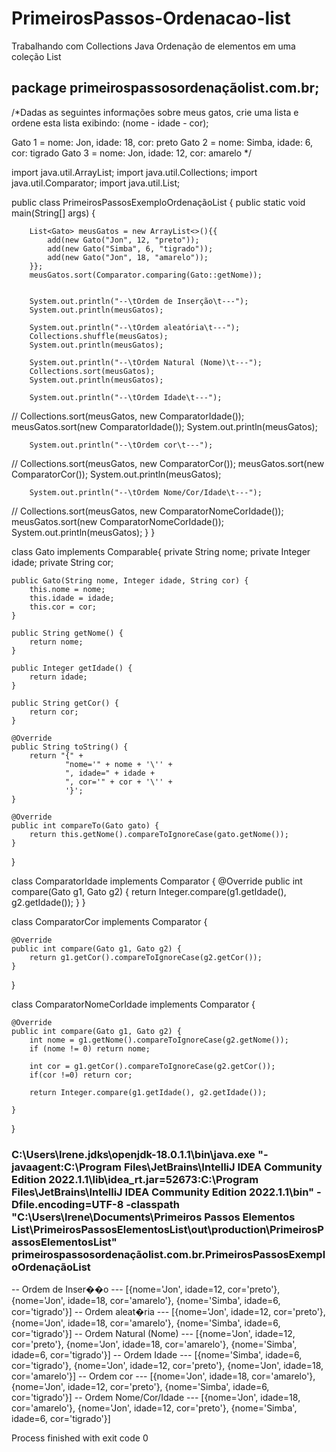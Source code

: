 # PrimeirosPassos-Ordenacao-list
Trabalhando com Collections Java Ordenação de elementos em uma coleção List
##  package primeirospassosordenaçãolist.com.br;

/*Dadas as seguintes informações sobre meus gatos, crie uma lista
e ordene esta lista exibindo:
(nome - idade - cor);

 Gato 1 = nome: Jon, idade: 18, cor: preto
Gato 2 = nome: Simba, idade: 6, cor: tigrado
Gato 3 = nome: Jon, idade: 12, cor: amarelo
 */

import java.util.ArrayList;
import java.util.Collections;
import java.util.Comparator;
import java.util.List;

public class PrimeirosPassosExemploOrdenaçãoList {
    public static void main(String[] args) {






        List<Gato> meusGatos = new ArrayList<>(){{
            add(new Gato("Jon", 12, "preto"));
            add(new Gato("Simba", 6, "tigrado"));
            add(new Gato("Jon", 18, "amarelo"));
        }};
        meusGatos.sort(Comparator.comparing(Gato::getNome));


        System.out.println("--\tOrdem de Inserção\t---");
        System.out.println(meusGatos);

        System.out.println("--\tOrdem aleatória\t---");
        Collections.shuffle(meusGatos);
        System.out.println(meusGatos);

        System.out.println("--\tOrdem Natural (Nome)\t---");
        Collections.sort(meusGatos);
        System.out.println(meusGatos);

        System.out.println("--\tOrdem Idade\t---");
//        Collections.sort(meusGatos, new ComparatorIdade());
        meusGatos.sort(new ComparatorIdade());
        System.out.println(meusGatos);

        System.out.println("--\tOrdem cor\t---");
//        Collections.sort(meusGatos, new ComparatorCor());
        meusGatos.sort(new ComparatorCor());
        System.out.println(meusGatos);

        System.out.println("--\tOrdem Nome/Cor/Idade\t---");
//        Collections.sort(meusGatos, new ComparatorNomeCorIdade());
        meusGatos.sort(new ComparatorNomeCorIdade());
        System.out.println(meusGatos);
    }
}

class Gato implements Comparable<Gato>{
    private String nome;
    private Integer idade;
    private String cor;

    public Gato(String nome, Integer idade, String cor) {
        this.nome = nome;
        this.idade = idade;
        this.cor = cor;
    }

    public String getNome() {
        return nome;
    }

    public Integer getIdade() {
        return idade;
    }

    public String getCor() {
        return cor;
    }

    @Override
    public String toString() {
        return "{" +
                "nome='" + nome + '\'' +
                ", idade=" + idade +
                ", cor='" + cor + '\'' +
                '}';
    }

    @Override
    public int compareTo(Gato gato) {
        return this.getNome().compareToIgnoreCase(gato.getNome());
    }
}

class ComparatorIdade implements Comparator<Gato> {
    @Override
    public int compare(Gato g1, Gato g2) {
        return Integer.compare(g1.getIdade(), g2.getIdade());
    }
}

class ComparatorCor implements Comparator<Gato> {

    @Override
    public int compare(Gato g1, Gato g2) {
        return g1.getCor().compareToIgnoreCase(g2.getCor());
    }
}

class ComparatorNomeCorIdade implements Comparator<Gato> {

    @Override
    public int compare(Gato g1, Gato g2) {
        int nome = g1.getNome().compareToIgnoreCase(g2.getNome());
        if (nome != 0) return nome;

        int cor = g1.getCor().compareToIgnoreCase(g2.getCor());
        if(cor !=0) return cor;

        return Integer.compare(g1.getIdade(), g2.getIdade());

    }
}

### C:\Users\Irene\.jdks\openjdk-18.0.1.1\bin\java.exe "-javaagent:C:\Program Files\JetBrains\IntelliJ IDEA Community Edition 2022.1.1\lib\idea_rt.jar=52673:C:\Program Files\JetBrains\IntelliJ IDEA Community Edition 2022.1.1\bin" -Dfile.encoding=UTF-8 -classpath "C:\Users\Irene\Documents\Primeiros Passos  Elementos List\PrimeirosPassosElementosList\out\production\PrimeirosPassosElementosList" primeirospassosordenaçãolist.com.br.PrimeirosPassosExemploOrdenaçãoList
--	Ordem de Inser��o	---
[{nome='Jon', idade=12, cor='preto'}, {nome='Jon', idade=18, cor='amarelo'}, {nome='Simba', idade=6, cor='tigrado'}]
--	Ordem aleat�ria	---
[{nome='Jon', idade=12, cor='preto'}, {nome='Jon', idade=18, cor='amarelo'}, {nome='Simba', idade=6, cor='tigrado'}]
--	Ordem Natural (Nome)	---
[{nome='Jon', idade=12, cor='preto'}, {nome='Jon', idade=18, cor='amarelo'}, {nome='Simba', idade=6, cor='tigrado'}]
--	Ordem Idade	---
[{nome='Simba', idade=6, cor='tigrado'}, {nome='Jon', idade=12, cor='preto'}, {nome='Jon', idade=18, cor='amarelo'}]
--	Ordem cor	---
[{nome='Jon', idade=18, cor='amarelo'}, {nome='Jon', idade=12, cor='preto'}, {nome='Simba', idade=6, cor='tigrado'}]
--	Ordem Nome/Cor/Idade	---
[{nome='Jon', idade=18, cor='amarelo'}, {nome='Jon', idade=12, cor='preto'}, {nome='Simba', idade=6, cor='tigrado'}]

Process finished with exit code 0
